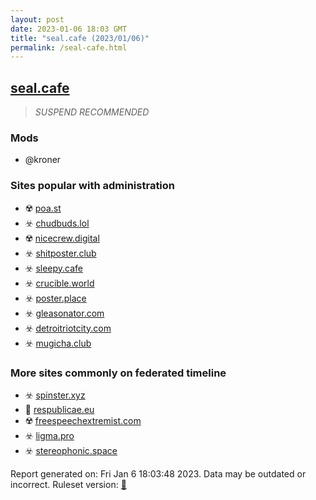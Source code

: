 ```yaml
---
layout: post
date: 2023-01-06 18:03 GMT
title: "seal.cafe (2023/01/06)"
permalink: /seal-cafe.html
---
```



## [seal.cafe](https://seal.cafe)

> *SUSPEND RECOMMENDED*

### Mods
 * @kroner

### Sites popular with administration

* ☢️ [poa.st](/poa-st.html)
* ☣️ [chudbuds.lol](/chudbuds-lol.html)
* ☢️ [nicecrew.digital](/nicecrew-digital.html)
* ☣️ [shitposter.club](/shitposter-club.html)
* ☣️ [sleepy.cafe](/sleepy-cafe.html)
* ☣️ [crucible.world](/crucible-world.html)
* ☣️ [poster.place](/poster-place.html)
* ☣️ [gleasonator.com](/gleasonator-com.html)
* ☣️ [detroitriotcity.com](/detroitriotcity-com.html)
* ☣️ [mugicha.club](/mugicha-club.html)

### More sites commonly on federated timeline

* ☣️ [spinster.xyz](/spinster-xyz.html)
* 🚫 [respublicae.eu](/respublicae-eu.html)
* ☢️ [freespeechextremist.com](/freespeechextremist-com.html)
* ☣️ [ligma.pro](/ligma-pro.html)
* ☣️ [stereophonic.space](/stereophonic-space.html)

Report generated on: Fri Jan  6 18:03:48 2023. Data may be outdated or incorrect.
Ruleset version: [🏀](/version-basketball)
